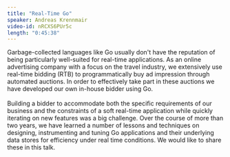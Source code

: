 ```yaml
---
title: "Real-Time Go"
speaker: Andreas Krennmair
video-id: nRCXS6PUr5c
length: "0:45:38"
---
```

Garbage-collected languages like Go usually don't have the reputation of being particularly well-suited for real-time applications. As an online advertising company with a focus on the travel industry, we extensively use real-time bidding (RTB) to programmatically buy ad impression through automated auctions. In order to effectively take part in these auctions we have developed our own in-house bidder using Go.<br><br>Building a bidder to accommodate both the specific requirements of our business and the constraints of a soft real-time application while quickly iterating on new features was a big challenge. Over the course of more than two years, we have learned a number of lessons and techniques on designing, instrumenting and tuning Go applications and their underlying data stores for efficiency under real time conditions. We would like to share these in this talk.